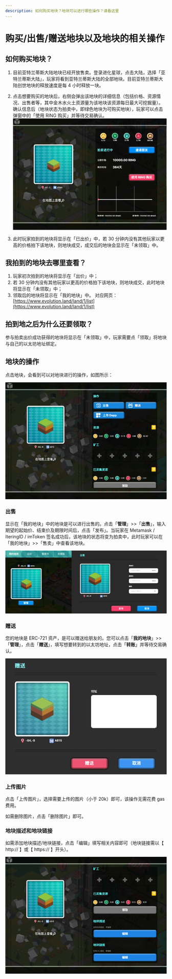 ```yaml
---
description: 如何购买地块？地块可以进行哪些操作？请看这里
---
```

# 购买/出售/赠送地块以及地块的相关操作

## 如何购买地块？

1. 目前亚特兰蒂斯大陆地块已经开放售卖。登录进化星球，点击大陆，选择「亚特兰蒂斯大陆」，玩家将看到亚特兰蒂斯大陆的全部地块。目前亚特兰蒂斯大陆创世地块的释放速度是每 4 小时释放一块。

2. 点击想要购买的地块后，右侧会弹出该地块的详细信息（包括价格、资源情况、出售者等，其中金木水火土资源量为该地块该资源每日最大可挖掘量）。确认信息后（地块状态为拍卖中，即绿色地块为可购买地块），玩家可以点击弹窗中的「使用 RING 购买」并等待交易确认。
   ![](../../.gitbook/assets/tutorials-atlantis-ethereum-how-to-buy-sell-gift-land-cn-1.png)

3. 此时玩家拍到的地块将显示在「已出价」中，若 30 分钟内没有其他玩家以更高的价格拍下该地块，则地块成交，成交后的地块会显示在「未领取」中。

## 我拍到的地块去哪里查看？

1. 玩家初次拍到的地块将显示在「出价」中；
2. 若 30 分钟内没有其他玩家以更高的价格拍下该地块，则地块成交，此时地块将显示在「未领取」中；
3. 领取后的地块将显示在「我的地块」中。
   对应网页：[https://www.evolution.land/land/1/list](https://www.evolution.land/land/1/list)

## 拍到地之后为什么还要领取？

参与拍卖出价成功获得的地块将显示在「未领取」中，玩家需要点「领取」将地块与自己的以太坊地址绑定。

## 地块的操作

点击地块，会看到可以对地块进行的操作，如图所示：

![](../../.gitbook/assets/tutorials-atlantis-ethereum-how-to-buy-sell-gift-land-cn-2.png)

### 出售

显示在「我的地块」中的地块是可以进行出售的。点击「**管理**」>>「**出售**」，输入期望的起始价、结束价及期限时间后，点击「发布」。当玩家在 Metamask / IteringID / imToken 签名成功后，该地块的状态将变为拍卖中，此时玩家可以在「我的地块」>>「售卖」中查看该地块。

![](../../.gitbook/assets/tutorials-atlantis-ethereum-how-to-buy-sell-gift-land-cn-3.jpg)

### 赠送

您的地块是 ERC-721 资产，是可以赠送给朋友的。您可以点击「**我的地块**」>>「**管理**」，点击「**赠送**」，填写想要转到的以太坊地址，点击「**转账**」并等待交易确认。

![](../../.gitbook/assets/tutorials-atlantis-ethereum-how-to-buy-sell-gift-land-cn-4.png)

### 上传图片

点击「上传图片」，选择需要上传的图片（小于 20k）即可，该操作无需花费 gas 费用。

如需删除图片，点击「删除图片」即可。

### 地块描述和地块链接

如需添加地块描述/地块链接，点击「编辑」填写相关内容即可（地块链接需以【 http:// 】或【 https:// 】开头）。

![](../../.gitbook/assets/tutorials-atlantis-ethereum-how-to-buy-sell-gift-land-cn-5.png)

